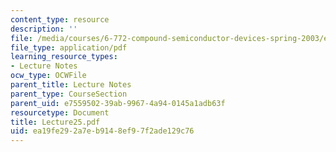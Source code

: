```yaml
---
content_type: resource
description: ''
file: /media/courses/6-772-compound-semiconductor-devices-spring-2003/ea19fe292a7eb9148ef97f2ade129c76_Lecture25.pdf
file_type: application/pdf
learning_resource_types:
- Lecture Notes
ocw_type: OCWFile
parent_title: Lecture Notes
parent_type: CourseSection
parent_uid: e7559502-39ab-9967-4a94-0145a1adb63f
resourcetype: Document
title: Lecture25.pdf
uid: ea19fe29-2a7e-b914-8ef9-7f2ade129c76
---
```

